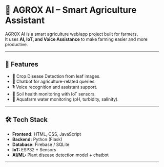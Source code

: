 # 🌱 AGROX AI – Smart Agriculture Assistant

AGROX AI is a smart agriculture web/app project built for farmers.  
It uses **AI, IoT, and Voice Assistance** to make farming easier and more productive.  

---

## 🚀 Features
- 📸 Crop Disease Detection from leaf images.  
- 🤖 Chatbot for agriculture-related queries.  
- 🎙️ Voice recognition and assistant support.  
- 🌱 Soil health monitoring with IoT sensors.  
- 🌊 Aquafarm water monitoring (pH, turbidity, salinity).  

---

## 🛠️ Tech Stack
- **Frontend:** HTML, CSS, JavaScript  
- **Backend:** Python (Flask)  
- **Database:** Firebase / SQLite  
- **IoT:** ESP32 + Sensors  
- **AI/ML:** Plant disease detection model + chatbot  

---